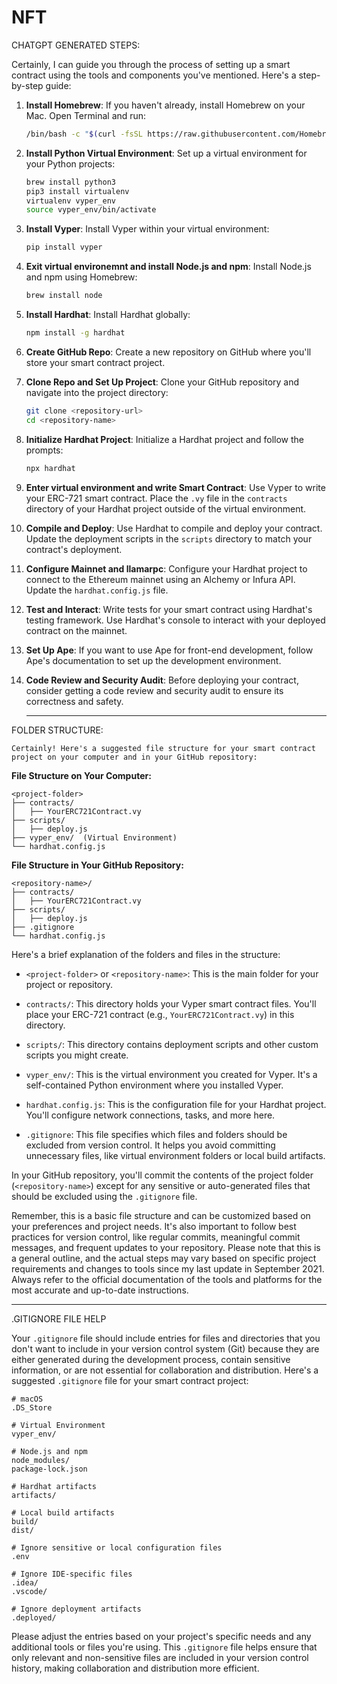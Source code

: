 # NFT
CHATGPT GENERATED STEPS:

Certainly, I can guide you through the process of setting up a smart contract using the tools and components you've mentioned. Here's a step-by-step guide:

1. **Install Homebrew**:
   If you haven't already, install Homebrew on your Mac. Open Terminal and run:
   ```bash
   /bin/bash -c "$(curl -fsSL https://raw.githubusercontent.com/Homebrew/install/HEAD/install.sh)"
   ```

2. **Install Python Virtual Environment**:
   Set up a virtual environment for your Python projects:
   ```bash
   brew install python3
   pip3 install virtualenv
   virtualenv vyper_env
   source vyper_env/bin/activate
   ```

3. **Install Vyper**:
   Install Vyper within your virtual environment:
   ```bash
   pip install vyper
   ```

4. **Exit virtual environemnt and install Node.js and npm**:
   Install Node.js and npm using Homebrew:
   ```bash
   brew install node
   ```

5. **Install Hardhat**:
   Install Hardhat globally:
   ```bash
   npm install -g hardhat
   ```

6. **Create GitHub Repo**:
   Create a new repository on GitHub where you'll store your smart contract project.

7. **Clone Repo and Set Up Project**:
   Clone your GitHub repository and navigate into the project directory:
   ```bash
   git clone <repository-url>
   cd <repository-name>
   ```

8. **Initialize Hardhat Project**:
   Initialize a Hardhat project and follow the prompts:
   ```bash
   npx hardhat
   ```

9. **Enter virtual environment and write Smart Contract**:
   Use Vyper to write your ERC-721 smart contract. Place the `.vy` file in the `contracts` directory of your Hardhat project outside of the virtual environment.

10. **Compile and Deploy**:
    Use Hardhat to compile and deploy your contract. Update the deployment scripts in the `scripts` directory to match your contract's deployment.

11. **Configure Mainnet and llamarpc**:
    Configure your Hardhat project to connect to the Ethereum mainnet using an Alchemy or Infura API. Update the `hardhat.config.js` file.

12. **Test and Interact**:
    Write tests for your smart contract using Hardhat's testing framework. Use Hardhat's console to interact with your deployed contract on the mainnet.

13. **Set Up Ape**:
    If you want to use Ape for front-end development, follow Ape's documentation to set up the development environment.

14. **Code Review and Security Audit**:
    Before deploying your contract, consider getting a code review and security audit to ensure its correctness and safety.

    ----------------------------------------------------

FOLDER STRUCTURE:

    Certainly! Here's a suggested file structure for your smart contract project on your computer and in your GitHub repository:

**File Structure on Your Computer:**
```
<project-folder>
├── contracts/
│   ├── YourERC721Contract.vy
├── scripts/
│   ├── deploy.js
├── vyper_env/  (Virtual Environment)
└── hardhat.config.js
```

**File Structure in Your GitHub Repository:**
```
<repository-name>/
├── contracts/
│   ├── YourERC721Contract.vy
├── scripts/
│   ├── deploy.js
├── .gitignore
└── hardhat.config.js
```

Here's a brief explanation of the folders and files in the structure:

- `<project-folder>` or `<repository-name>`: This is the main folder for your project or repository.

- `contracts/`: This directory holds your Vyper smart contract files. You'll place your ERC-721 contract (e.g., `YourERC721Contract.vy`) in this directory.

- `scripts/`: This directory contains deployment scripts and other custom scripts you might create.

- `vyper_env/`: This is the virtual environment you created for Vyper. It's a self-contained Python environment where you installed Vyper.

- `hardhat.config.js`: This is the configuration file for your Hardhat project. You'll configure network connections, tasks, and more here.

- `.gitignore`: This file specifies which files and folders should be excluded from version control. It helps you avoid committing unnecessary files, like virtual environment folders or local build artifacts.

In your GitHub repository, you'll commit the contents of the project folder (`<repository-name>`) except for any sensitive or auto-generated files that should be excluded using the `.gitignore` file.

Remember, this is a basic file structure and can be customized based on your preferences and project needs. It's also important to follow best practices for version control, like regular commits, meaningful commit messages, and frequent updates to your repository.
Please note that this is a general outline, and the actual steps may vary based on specific project requirements and changes to tools since my last update in September 2021. Always refer to the official documentation of the tools and platforms for the most accurate and up-to-date instructions.

----------------------------------------------------

.GITIGNORE FILE HELP

Your `.gitignore` file should include entries for files and directories that you don't want to include in your version control system (Git) because they are either generated during the development process, contain sensitive information, or are not essential for collaboration and distribution. Here's a suggested `.gitignore` file for your smart contract project:

```
# macOS
.DS_Store

# Virtual Environment
vyper_env/

# Node.js and npm
node_modules/
package-lock.json

# Hardhat artifacts
artifacts/

# Local build artifacts
build/
dist/

# Ignore sensitive or local configuration files
.env

# Ignore IDE-specific files
.idea/
.vscode/

# Ignore deployment artifacts
.deployed/
```

Please adjust the entries based on your project's specific needs and any additional tools or files you're using. This `.gitignore` file helps ensure that only relevant and non-sensitive files are included in your version control history, making collaboration and distribution more efficient.
